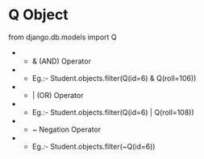 # Q Object

from django.db.models import Q

-   - & (AND) Operator
-   - Eg.:- Student.objects.filter(Q(id=6) & Q(roll=106))

-   - | (OR) Operator
-   - Eg.:- Student.objects.filter(Q(id=6) | Q(roll=108))

-   - ~ Negation Operator
-   - Eg.:- Student.objects.filter(~Q(id=6))
